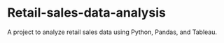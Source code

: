 # Retail-sales-data-analysis
A project to analyze retail sales data using Python, Pandas, and Tableau.
